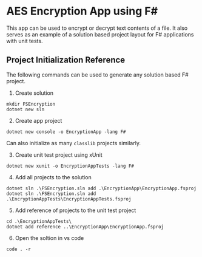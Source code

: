 # AES Encryption App using F#

This app can be used to encrypt or decrypt text contents of a file.
It also serves as an example of a solution based project layout for F# applications with unit tests.


## Project Initialization Reference

The following commands can be used to generate any solution based F# project.

1. Create solution
```shell
mkdir FSEncryption
dotnet new sln
```

2. Create app project
```shell
dotnet new console -o EncryptionApp -lang F#
```
Can also initialize as many `classlib` projects similarly.

3. Create unit test project using xUnit
```shell
dotnet new xunit -o EncryptionAppTests -lang F#
```

4. Add all projects to the solution
```shell
dotnet sln .\FSEncryption.sln add .\EncryptionApp\EncryptionApp.fsproj
dotnet sln .\FSEncryption.sln add .\EncryptionAppTests\EncryptionAppTests.fsproj
```

5. Add reference of projects to the unit test project
```shell
cd .\EncryptionAppTests\
dotnet add reference ..\EncryptionApp\EncryptionApp.fsproj
```

6. Open the soltion in vs code
```shell
code . -r
```